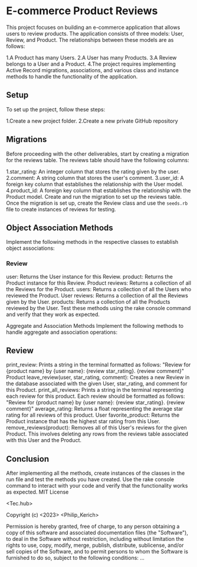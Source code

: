 # E-commerce Product Reviews
This project focuses on building an e-commerce application that allows users to review products. The application consists of three models: User, Review, and Product. The relationships between these models are as follows:

1.A Product has many Users.
2.A User has many Products.
3.A Review belongs to a User and a Product.
4.The project requires implementing Active Record migrations, associations, and various class and instance methods to handle the functionality of the application.

## Setup
To set up the project, follow these steps:

1.Create a new project folder.
2.Create a new private GitHub repository 
## Migrations
Before proceeding with the other deliverables, start by creating a migration for the reviews table. The reviews table should have the following columns:

1.star_rating: An integer column that stores the rating given by the user.
2.comment: A string column that stores the user's comment.
3.user_id: A foreign key column that establishes the relationship with the User model.
4.product_id: A foreign key column that establishes the relationship with the Product model.
Create and run the migration to set up the reviews table. Once the migration is set up, create the Review class and use the `seeds.rb` file to create instances of reviews for testing.

## Object Association Methods
Implement the following methods in the respective classes to establish object associations:

 ### Review
user: Returns the User instance for this Review.
product: Returns the Product instance for this Review.
Product
reviews: Returns a collection of all the Reviews for the Product.
users: Returns a collection of all the Users who reviewed the Product.
User
reviews: Returns a collection of all the Reviews given by the User.
products: Returns a collection of all the Products reviewed by the User.
Test these methods using the rake console command and verify that they work as expected.

Aggregate and Association Methods
Implement the following methods to handle aggregate and association operations:

## Review
print_review: Prints a string in the terminal formatted as follows: "Review for {product name} by {user name}: {review star_rating}. {review comment}"
Product
leave_review(user, star_rating, comment): Creates a new Review in the database associated with the given User, star_rating, and comment for this Product.
print_all_reviews: Prints a string in the terminal representing each review for this product. Each review should be formatted as follows: "Review for {product name} by {user name}: {review star_rating}. {review comment}"
average_rating: Returns a float representing the average star rating for all reviews of this product.
User
favorite_product: Returns the Product instance that has the highest star rating from this User.
remove_reviews(product): Removes all of this User's reviews for the given Product. This involves deleting any rows from the reviews table associated with this User and the Product.
## Conclusion
After implementing all the methods, create instances of the classes in the run file and test the methods you have created. Use the rake console command to interact with your code and verify that the functionality works as expected.
MIT License

<Tec.hub>

Copyright (c) <2023> <Philip_Kerich>

Permission is hereby granted, free of charge, to any person obtaining a copy
of this software and associated documentation files (the "Software"), to deal
in the Software without restriction, including without limitation the rights
to use, copy, modify, merge, publish, distribute, sublicense, and/or sell
copies of the Software, and to permit persons to whom the Software is
furnished to do so, subject to the following conditions:
...